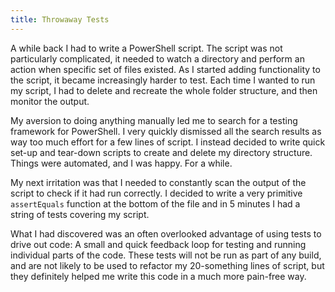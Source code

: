 ```yaml
---
title: Throwaway Tests
---
```


A while back I had to write a PowerShell script. The script was not particularly complicated, it needed
to watch a directory and perform an action when specific set of files existed. As I started adding
functionality to the script, it became increasingly harder to test. Each time I wanted to run my script,
I had to delete and recreate the whole folder structure, and then monitor the output.

My aversion to doing anything manually led me to search for a testing framework for PowerShell. I
very quickly dismissed all the search results as way too much effort for a few lines of script. I instead
decided to write quick set-up and tear-down scripts to create and delete my directory structure.
Things were automated, and I was happy. For a while.

My next irritation was that I needed to constantly scan the output of the script to check if it had run
correctly. I decided to write a very primitive `assertEquals` function at the bottom of the file and in 5
minutes I had a string of tests covering my script.

What I had discovered was an often overlooked advantage of using tests to drive out code: A small
and quick feedback loop for testing and running individual parts of the code. These tests will not be
run as part of any build, and are not likely to be used to refactor my 20-something lines of script, but
they definitely helped me write this code in a much more pain-free way.
